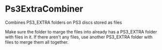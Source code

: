 # Ps3ExtraCombiner
Combines PS3_EXTRA folders on PS3 discs stored as files

Make sure the folder to marge the files into already has a PS3_EXTRA folder with files in it. If there aren't any files, use another PS3_EXTRA folder with files to merge them all together.
